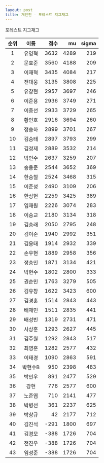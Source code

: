 ```yaml
---
layout: post
title: 개인전 - 포레스트 지그재그
---
```


포레스트 지그재그

| 순위 | 이름 | 점수 | mu | sigma |
|:---:|:---:|---:|---:|---:|
| 1 | 유영혁 | 3632 | 4289 | 219 |
| 2 | 문호준 | 3560 | 4188 | 209 |
| 3 | 이재혁 | 3435 | 4084 | 217 |
| 4 | 전대웅 | 3135 | 3808 | 225 |
| 5 | 유창현 | 2957 | 3697 | 246 |
| 6 | 이준용 | 2936 | 3749 | 271 |
| 7 | 이중선 | 2933 | 3729 | 265 |
| 8 | 황인호 | 2916 | 3694 | 260 |
| 9 | 정승하 | 2899 | 3701 | 267 |
| 10 | 김승태 | 2897 | 3793 | 299 |
| 11 | 김정제 | 2889 | 3532 | 214 |
| 12 | 박인수 | 2637 | 3259 | 207 |
| 13 | 송용준 | 2544 | 3652 | 369 |
| 14 | 한승철 | 2524 | 3468 | 315 |
| 15 | 이준성 | 2490 | 3109 | 206 |
| 16 | 한상현 | 2259 | 3425 | 389 |
| 17 | 임재원 | 2226 | 3074 | 283 |
| 18 | 이승교 | 2180 | 3134 | 318 |
| 19 | 김승래 | 2050 | 2795 | 248 |
| 20 | 김이준 | 1940 | 2992 | 351 |
| 21 | 김응태 | 1914 | 2932 | 339 |
| 22 | 손우현 | 1889 | 2958 | 356 |
| 23 | 정승민 | 1871 | 3134 | 421 |
| 24 | 박현수 | 1802 | 2800 | 333 |
| 25 | 권순민 | 1763 | 3279 | 505 |
| 26 | 김유창 | 1622 | 3423 | 600 |
| 27 | 김경훈 | 1514 | 2843 | 443 |
| 28 | 배재민 | 1511 | 2835 | 441 |
| 29 | 배성빈 | 1319 | 2731 | 471 |
| 30 | 사상훈 | 1293 | 2627 | 445 |
| 31 | 김주원 | 1292 | 2843 | 517 |
| 32 | 최영훈 | 1282 | 2577 | 432 |
| 33 | 이태경 | 1090 | 2863 | 591 |
| 34 | 박현수B | 950 | 2398 | 483 |
| 35 | 박민우 | 891 | 2477 | 529 |
| 36 | 강현 | 776 | 2577 | 600 |
| 37 | 노준엽 | 710 | 2141 | 477 |
| 38 | 박병선 | 361 | 2237 | 625 |
| 39 | 박창규 | 42 | 2177 | 712 |
| 40 | 김진석 | -291 | 1800 | 697 |
| 41 | 김경모 | -388 | 1726 | 704 |
| 42 | 전진우 | -388 | 1726 | 704 |
| 43 | 임성준 | -388 | 1726 | 704 |
